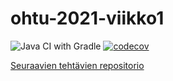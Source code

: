 # ohtu-2021-viikko1

![Java CI with Gradle](https://github.com/maariaw/ohtu-2021-viikko1/workflows/Java%20CI%20with%20Gradle/badge.svg)
[![codecov](https://codecov.io/gh/maariaw/ohtu-2021-viikko1/branch/main/graph/badge.svg?token=MW7XRW4L1Q)](https://codecov.io/gh/maariaw/ohtu-2021-viikko1)

[Seuraavien tehtävien repositorio](https://github.com/maariaw/ohtu-2021)
